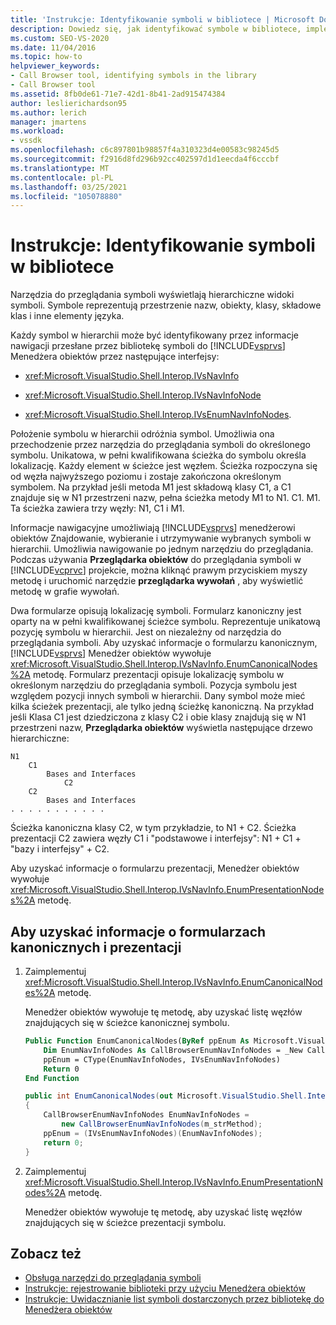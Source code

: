 ```yaml
---
title: 'Instrukcje: Identyfikowanie symboli w bibliotece | Microsoft Docs'
description: Dowiedz się, jak identyfikować symbole w bibliotece, implementując metody, które przekazują informacje o nawigacji z biblioteki symboli do Menedżera obiektów programu Visual Studio.
ms.custom: SEO-VS-2020
ms.date: 11/04/2016
ms.topic: how-to
helpviewer_keywords:
- Call Browser tool, identifying symbols in the library
- Call Browser tool
ms.assetid: 8fb0de61-71e7-42d1-8b41-2ad915474384
author: leslierichardson95
ms.author: lerich
manager: jmartens
ms.workload:
- vssdk
ms.openlocfilehash: c6c897801b98857f4a310323d4e00583c98245d5
ms.sourcegitcommit: f2916d8fd296b92cc402597d1d1eecda4f6cccbf
ms.translationtype: MT
ms.contentlocale: pl-PL
ms.lasthandoff: 03/25/2021
ms.locfileid: "105078880"
---
```

# <a name="how-to-identify-symbols-in-a-library"></a>Instrukcje: Identyfikowanie symboli w bibliotece
Narzędzia do przeglądania symboli wyświetlają hierarchiczne widoki symboli. Symbole reprezentują przestrzenie nazw, obiekty, klasy, składowe klas i inne elementy języka.

 Każdy symbol w hierarchii może być identyfikowany przez informacje nawigacji przesłane przez bibliotekę symboli do [!INCLUDE[vsprvs](../../code-quality/includes/vsprvs_md.md)] Menedżera obiektów przez następujące interfejsy:

- <xref:Microsoft.VisualStudio.Shell.Interop.IVsNavInfo>

- <xref:Microsoft.VisualStudio.Shell.Interop.IVsNavInfoNode>

- <xref:Microsoft.VisualStudio.Shell.Interop.IVsEnumNavInfoNodes>.

 Położenie symbolu w hierarchii odróżnia symbol. Umożliwia ona przechodzenie przez narzędzia do przeglądania symboli do określonego symbolu. Unikatowa, w pełni kwalifikowana ścieżka do symbolu określa lokalizację. Każdy element w ścieżce jest węzłem. Ścieżka rozpoczyna się od węzła najwyższego poziomu i zostaje zakończona określonym symbolem. Na przykład jeśli metoda M1 jest składową klasy C1, a C1 znajduje się w N1 przestrzeni nazw, pełna ścieżka metody M1 to N1. C1. M1. Ta ścieżka zawiera trzy węzły: N1, C1 i M1.

 Informacje nawigacyjne umożliwiają [!INCLUDE[vsprvs](../../code-quality/includes/vsprvs_md.md)] menedżerowi obiektów Znajdowanie, wybieranie i utrzymywanie wybranych symboli w hierarchii. Umożliwia nawigowanie po jednym narzędziu do przeglądania. Podczas używania **Przeglądarka obiektów** do przeglądania symboli w [!INCLUDE[vcprvc](../../code-quality/includes/vcprvc_md.md)] projekcie, można kliknąć prawym przyciskiem myszy metodę i uruchomić narzędzie **przeglądarka wywołań** , aby wyświetlić metodę w grafie wywołań.

 Dwa formularze opisują lokalizację symboli. Formularz kanoniczny jest oparty na w pełni kwalifikowanej ścieżce symbolu. Reprezentuje unikatową pozycję symbolu w hierarchii. Jest on niezależny od narzędzia do przeglądania symboli. Aby uzyskać informacje o formularzu kanonicznym, [!INCLUDE[vsprvs](../../code-quality/includes/vsprvs_md.md)] Menedżer obiektów wywołuje <xref:Microsoft.VisualStudio.Shell.Interop.IVsNavInfo.EnumCanonicalNodes%2A> metodę. Formularz prezentacji opisuje lokalizację symbolu w określonym narzędziu do przeglądania symboli. Pozycja symbolu jest względem pozycji innych symboli w hierarchii. Dany symbol może mieć kilka ścieżek prezentacji, ale tylko jedną ścieżkę kanoniczną. Na przykład jeśli Klasa C1 jest dziedziczona z klasy C2 i obie klasy znajdują się w N1 przestrzeni nazw, **Przeglądarka obiektów** wyświetla następujące drzewo hierarchiczne:

```
N1
    C1
        Bases and Interfaces
            C2
    C2
        Bases and Interfaces
. . . . . . . . . . .

```

 Ścieżka kanoniczna klasy C2, w tym przykładzie, to N1 + C2. Ścieżka prezentacji C2 zawiera węzły C1 i "podstawowe i interfejsy": N1 + C1 + "bazy i interfejsy" + C2.

 Aby uzyskać informacje o formularzu prezentacji, Menedżer obiektów wywołuje <xref:Microsoft.VisualStudio.Shell.Interop.IVsNavInfo.EnumPresentationNodes%2A> metodę.

## <a name="to-obtain-canonical-and-presentation-forms-information"></a>Aby uzyskać informacje o formularzach kanonicznych i prezentacji

1. Zaimplementuj <xref:Microsoft.VisualStudio.Shell.Interop.IVsNavInfo.EnumCanonicalNodes%2A> metodę.

     Menedżer obiektów wywołuje tę metodę, aby uzyskać listę węzłów znajdujących się w ścieżce kanonicznej symbolu.

    ```vb
    Public Function EnumCanonicalNodes(ByRef ppEnum As Microsoft.VisualStudio.Shell.Interop.IVsEnumNavInfoNodes) As Integer
        Dim EnumNavInfoNodes As CallBrowserEnumNavInfoNodes = _New CallBrowserEnumNavInfoNodes(m_strMethod)
        ppEnum = CType(EnumNavInfoNodes, IVsEnumNavInfoNodes)
        Return 0
    End Function
    ```

    ```csharp
    public int EnumCanonicalNodes(out Microsoft.VisualStudio.Shell.Interop.IVsEnumNavInfoNodes ppEnum)
    {
        CallBrowserEnumNavInfoNodes EnumNavInfoNodes =
            new CallBrowserEnumNavInfoNodes(m_strMethod);
        ppEnum = (IVsEnumNavInfoNodes)(EnumNavInfoNodes);
        return 0;
    }

    ```

2. Zaimplementuj <xref:Microsoft.VisualStudio.Shell.Interop.IVsNavInfo.EnumPresentationNodes%2A> metodę.

     Menedżer obiektów wywołuje tę metodę, aby uzyskać listę węzłów znajdujących się w ścieżce prezentacji symbolu.

## <a name="see-also"></a>Zobacz też
- [Obsługa narzędzi do przeglądania symboli](../../extensibility/internals/supporting-symbol-browsing-tools.md)
- [Instrukcje: rejestrowanie biblioteki przy użyciu Menedżera obiektów](../../extensibility/internals/how-to-register-a-library-with-the-object-manager.md)
- [Instrukcje: Uwidacznianie list symboli dostarczonych przez bibliotekę do Menedżera obiektów](../../extensibility/internals/how-to-expose-lists-of-symbols-provided-by-the-library-to-the-object-manager.md)
